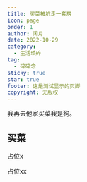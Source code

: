 ```yaml
---
title: 买菜被坑走一套房
icon: page
order: 1
author: 闲月
date: 2022-10-29
category:
  - 生活琐碎
tag:
  - 碎碎念
sticky: true
star: true
footer: 这是测试显示的页脚
copyright: 无版权
---
```


我再去他家买菜我是狗。

<!-- more -->

## 买菜

占位x

占位xx
